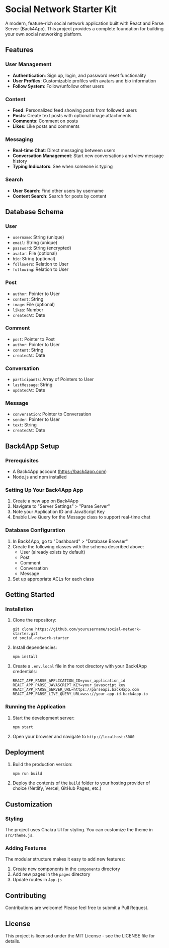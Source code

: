 # Social Network Starter Kit

A modern, feature-rich social network application built with React and Parse Server (Back4App). This project provides a complete foundation for building your own social networking platform.

## Features

### User Management
- **Authentication**: Sign up, login, and password reset functionality
- **User Profiles**: Customizable profiles with avatars and bio information
- **Follow System**: Follow/unfollow other users

### Content
- **Feed**: Personalized feed showing posts from followed users
- **Posts**: Create text posts with optional image attachments
- **Comments**: Comment on posts
- **Likes**: Like posts and comments

### Messaging
- **Real-time Chat**: Direct messaging between users
- **Conversation Management**: Start new conversations and view message history
- **Typing Indicators**: See when someone is typing

### Search
- **User Search**: Find other users by username
- **Content Search**: Search for posts by content

## Database Schema

### User
- `username`: String (unique)
- `email`: String (unique)
- `password`: String (encrypted)
- `avatar`: File (optional)
- `bio`: String (optional)
- `followers`: Relation to User
- `following`: Relation to User

### Post
- `author`: Pointer to User
- `content`: String
- `image`: File (optional)
- `likes`: Number
- `createdAt`: Date

### Comment
- `post`: Pointer to Post
- `author`: Pointer to User
- `content`: String
- `createdAt`: Date

### Conversation
- `participants`: Array of Pointers to User
- `lastMessage`: String
- `updatedAt`: Date

### Message
- `conversation`: Pointer to Conversation
- `sender`: Pointer to User
- `text`: String
- `createdAt`: Date

## Back4App Setup

### Prerequisites
- A Back4App account (https://back4app.com)
- Node.js and npm installed

### Setting Up Your Back4App App
1. Create a new app on Back4App
2. Navigate to "Server Settings" > "Parse Server"
3. Note your Application ID and JavaScript Key
4. Enable Live Query for the Message class to support real-time chat

### Database Configuration
1. In Back4App, go to "Dashboard" > "Database Browser"
2. Create the following classes with the schema described above:
   - User (already exists by default)
   - Post
   - Comment
   - Conversation
   - Message
3. Set up appropriate ACLs for each class

## Getting Started

### Installation
1. Clone the repository:
   ```
   git clone https://github.com/yourusername/social-network-starter.git
   cd social-network-starter
   ```

2. Install dependencies:
   ```
   npm install
   ```

3. Create a `.env.local` file in the root directory with your Back4App credentials:
   ```
   REACT_APP_PARSE_APPLICATION_ID=your_application_id
   REACT_APP_PARSE_JAVASCRIPT_KEY=your_javascript_key
   REACT_APP_PARSE_SERVER_URL=https://parseapi.back4app.com
   REACT_APP_PARSE_LIVE_QUERY_URL=wss://your-app-id.back4app.io
   ```

### Running the Application
1. Start the development server:
   ```
   npm start
   ```

2. Open your browser and navigate to `http://localhost:3000`

## Deployment
1. Build the production version:
   ```
   npm run build
   ```

2. Deploy the contents of the `build` folder to your hosting provider of choice (Netlify, Vercel, GitHub Pages, etc.)

## Customization

### Styling
The project uses Chakra UI for styling. You can customize the theme in `src/theme.js`.

### Adding Features
The modular structure makes it easy to add new features:
1. Create new components in the `components` directory
2. Add new pages in the `pages` directory
3. Update routes in `App.js`

## Contributing
Contributions are welcome! Please feel free to submit a Pull Request.

## License
This project is licensed under the MIT License - see the LICENSE file for details.
